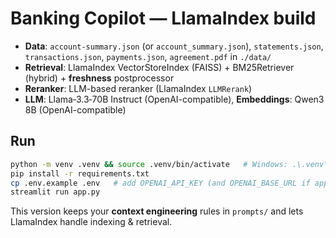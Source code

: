 # Banking Copilot — LlamaIndex build

- **Data**: `account-summary.json` (or `account_summary.json`), `statements.json`, `transactions.json`, `payments.json`, `agreement.pdf` in `./data/`
- **Retrieval**: LlamaIndex VectorStoreIndex (FAISS) + BM25Retriever (hybrid) + **freshness** postprocessor
- **Reranker**: LLM-based reranker (LlamaIndex `LLMRerank`)
- **LLM**: Llama‑3.3‑70B Instruct (OpenAI-compatible), **Embeddings**: Qwen3 8B (OpenAI-compatible)

## Run
```bash
python -m venv .venv && source .venv/bin/activate   # Windows: .\.venv\Scripts\activate
pip install -r requirements.txt
cp .env.example .env   # add OPENAI_API_KEY (and OPENAI_BASE_URL if applicable)
streamlit run app.py
```

This version keeps your **context engineering** rules in `prompts/` and lets LlamaIndex handle indexing & retrieval.
